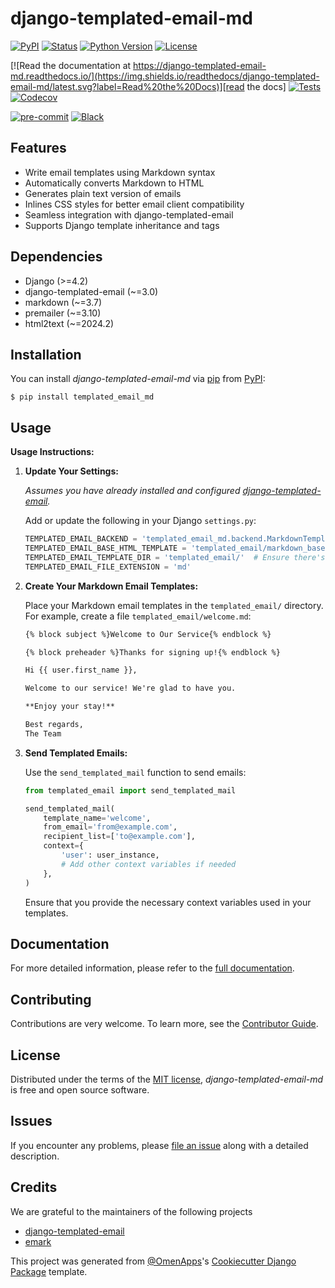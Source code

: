 # django-templated-email-md

[![PyPI](https://img.shields.io/pypi/v/django-templated-email-md.svg)][pypi status]
[![Status](https://img.shields.io/pypi/status/django-templated-email-md.svg)][pypi status]
[![Python Version](https://img.shields.io/pypi/pyversions/django-templated-email-md)][pypi status]
[![License](https://img.shields.io/pypi/l/django-templated-email-md)][license]

[![Read the documentation at https://django-templated-email-md.readthedocs.io/](https://img.shields.io/readthedocs/django-templated-email-md/latest.svg?label=Read%20the%20Docs)][read the docs]
[![Tests](https://github.com/OmenApps/django-templated-email-md/actions/workflows/tests.yml/badge.svg)][tests]
[![Codecov](https://codecov.io/gh/OmenApps/django-templated-email-md/branch/main/graph/badge.svg)][codecov]

[![pre-commit](https://img.shields.io/badge/pre--commit-enabled-brightgreen?logo=pre-commit&logoColor=white)][pre-commit]
[![Black](https://img.shields.io/badge/code%20style-black-000000.svg)][black]

[pypi status]: https://pypi.org/project/django-templated-email-md/
[read the docs]: https://django-templated-email-md.readthedocs.io/
[tests]: https://github.com/OmenApps/django-templated-email-md/actions?workflow=Tests
[codecov]: https://app.codecov.io/gh/OmenApps/django-templated-email-md
[pre-commit]: https://github.com/pre-commit/pre-commit
[black]: https://github.com/psf/black

## Features

- Write email templates using Markdown syntax
- Automatically converts Markdown to HTML
- Generates plain text version of emails
- Inlines CSS styles for better email client compatibility
- Seamless integration with django-templated-email
- Supports Django template inheritance and tags

## Dependencies

- Django (>=4.2)
- django-templated-email (~=3.0)
- markdown (~=3.7)
- premailer (~=3.10)
- html2text (~=2024.2)

## Installation

You can install _django-templated-email-md_ via [pip] from [PyPI]:

```console
$ pip install templated_email_md
```

## Usage

**Usage Instructions:**

1. **Update Your Settings:**

   *Assumes you have already installed and configured [django-templated-email](https://github.com/vintasoftware/django-templated-email/).*

   Add or update the following in your Django `settings.py`:

   ```python
   TEMPLATED_EMAIL_BACKEND = 'templated_email_md.backend.MarkdownTemplateBackend'
   TEMPLATED_EMAIL_BASE_HTML_TEMPLATE = 'templated_email/markdown_base.html'
   TEMPLATED_EMAIL_TEMPLATE_DIR = 'templated_email/'  # Ensure there's a trailing slash
   TEMPLATED_EMAIL_FILE_EXTENSION = 'md'
   ```

2. **Create Your Markdown Email Templates:**

   Place your Markdown email templates in the `templated_email/` directory. For example, create a file `templated_email/welcome.md`:

   ```markdown
   {% block subject %}Welcome to Our Service{% endblock %}

   {% block preheader %}Thanks for signing up!{% endblock %}

   Hi {{ user.first_name }},

   Welcome to our service! We're glad to have you.

   **Enjoy your stay!**

   Best regards,
   The Team
   ```

3. **Send Templated Emails:**

   Use the `send_templated_mail` function to send emails:

   ```python
   from templated_email import send_templated_mail

   send_templated_mail(
       template_name='welcome',
       from_email='from@example.com',
       recipient_list=['to@example.com'],
       context={
           'user': user_instance,
           # Add other context variables if needed
       },
   )
   ```

   Ensure that you provide the necessary context variables used in your templates.

## Documentation

For more detailed information, please refer to the [full documentation][read the docs].

## Contributing

Contributions are very welcome.
To learn more, see the [Contributor Guide].

## License

Distributed under the terms of the [MIT license][license],
_django-templated-email-md_ is free and open source software.

## Issues

If you encounter any problems,
please [file an issue] along with a detailed description.

## Credits

We are grateful to the maintainers of the following projects
- [django-templated-email](https://github.com/vintasoftware/django-templated-email/)
- [emark](https://github.com/voiio/emark)


This project was generated from [@OmenApps]'s [Cookiecutter Django Package] template.

[@omenapps]: https://github.com/OmenApps
[pypi]: https://pypi.org/
[cookiecutter django package]: https://github.com/OmenApps/cookiecutter-django-package
[file an issue]: https://github.com/OmenApps/django-templated-email-md/issues
[pip]: https://pip.pypa.io/

<!-- github-only -->

[license]: https://github.com/OmenApps/django-templated-email-md/blob/main/LICENSE
[contributor guide]: https://github.com/OmenApps/django-templated-email-md/blob/main/CONTRIBUTING.md
[command-line reference]: https://django-templated-email-md.readthedocs.io/en/latest/usage.html
